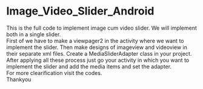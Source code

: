 # Image_Video_Slider_Android
This is the full code to implement image cum video slider. We will implement both in a single slider.<br>
First of we have to make a viewpager2 in the activity where we want to implement the slider.
Then make designs of imageview and videoview in their separate xml files. Create a MediaSliderAdapter class in your project.<br>
After applying all these process just go your activity in which you want to implement the slider and add the media items and set the adapter.<br>
For more clearification visit the codes.<br>
Thankyou
